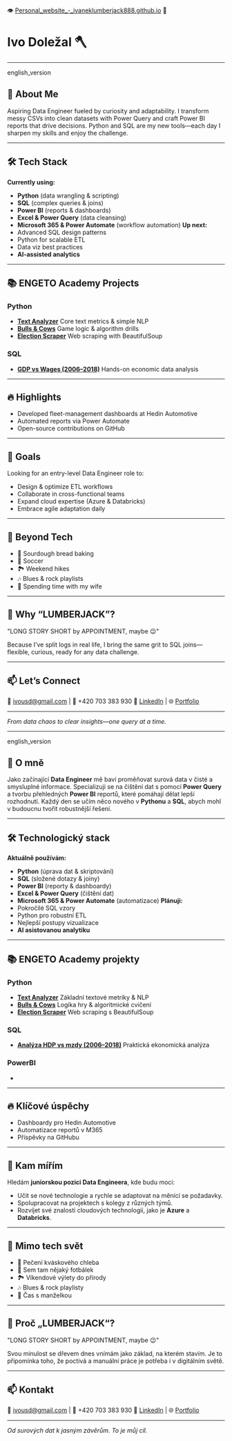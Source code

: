 
👁️ [Personal_website_-_ivaneklumberjack888.github.io](https://ivaneklumberjack888.github.io/) 👀 


# **Ivo Doležal 🪓**

---
english_version
## 🚀 About Me
Aspiring Data Engineer fueled by curiosity and adaptability. I transform messy CSVs into clean datasets with Power Query and craft Power BI reports that drive decisions. Python and SQL are my new tools—each day I sharpen my skills and enjoy the challenge.

---
## 🛠 Tech Stack
**Currently using:**
- **Python** (data wrangling & scripting)
- **SQL** (complex queries & joins)
- **Power BI** (reports & dashboards)
- **Excel & Power Query** (data cleansing)
- **Microsoft 365 & Power Automate** (workflow automation)
**Up next:**
- Advanced SQL design patterns
- Python for scalable ETL
- Data viz best practices
- **AI-assisted analytics**

---
## 📚 ENGETO Academy Projects
### Python
- **[Text Analyzer](https://github.com/IvanekLumberjack888/text_analyzer)**
  Core text metrics & simple NLP
- **[Bulls & Cows](https://github.com/IvanekLumberjack888/Bulls-and-Cows)**
  Game logic & algorithm drills
- **[Election Scraper](https://github.com/IvanekLumberjack888/Elections-Scraper)**
  Web scraping with BeautifulSoup
### SQL
- **[GDP vs Wages (2006–2018)](https://github.com/IvanekLumberjack888/sql-projekt-engeto)**
  Hands-on economic data analysis

---
## 🔥 Highlights
- Developed fleet-management dashboards at Hedin Automotive
- Automated reports via Power Automate
- Open-source contributions on GitHub

---
## 🌱 Goals
Looking for an entry-level Data Engineer role to:
- Design & optimize ETL workflows
- Collaborate in cross-functional teams
- Expand cloud expertise (Azure & Databricks)
- Embrace agile adaptation daily

---
## 🌟 Beyond Tech
- 🥖 Sourdough bread baking
- 🤾 Soccer
- 🏞️ Weekend hikes
- 🎶 Blues & rock playlists
- 💑 Spending time with my wife

---
## 🤔 Why “LUMBERJACK”?

"LONG STORY SHORT by APPOINTMENT, maybe 😉"

Because I’ve split logs in real life, I bring the same grit to SQL joins—flexible, curious, ready for any data challenge.

---
## 📫 Let’s Connect
📧 ivousd@gmail.com | 📱 +420 703 383 930
🔗 [LinkedIn](https://www.linkedin.com/in/ivodolezal888) | 🌐 [Portfolio](https://ivaneklumberjack888.github.io/)

---
*From data chaos to clear insights—one query at a time.*

---
english_version
## 🚀 O mně
Jako začínající **Data Engineer** mě baví proměňovat surová data v čisté a smysluplné informace. Specializuji se na čištění dat s pomocí **Power Query** a tvorbu přehledných **Power BI** reportů, které pomáhají dělat lepší rozhodnutí. Každý den se učím něco nového v **Pythonu** a **SQL**, abych mohl v budoucnu tvořit robustnější řešení.

---
## 🛠 Technologický stack
**Aktuálně používám:**
- **Python** (úprava dat & skriptování)
- **SQL** (složené dotazy & joiny)
- **Power BI** (reporty & dashboardy)
- **Excel & Power Query** (čištění dat)
- **Microsoft 365 & Power Automate** (automatizace)
**Plánuji:**
- Pokročilé SQL vzory
- Python pro robustní ETL
- Nejlepší postupy vizualizace
- **AI asistovanou analytiku**

---
## 📚 ENGETO Academy projekty
### Python
- **[Text Analyzer](https://github.com/IvanekLumberjack888/text_analyzer)**
  Základní textové metriky & NLP
- **[Bulls & Cows](https://github.com/IvanekLumberjack888/Bulls-and-Cows)**
  Logika hry & algoritmické cvičení
- **[Election Scraper](https://github.com/IvanekLumberjack888/Elections-Scraper)**
  Web scraping s BeautifulSoup
### SQL
- **[Analýza HDP vs mzdy (2006–2018)](https://github.com/IvanekLumberjack888/sql-projekt-engeto)**
  Praktická ekonomická analýza
### PowerBI
- 
  
---
## 🔥 Klíčové úspěchy
- Dashboardy pro Hedin Automotive
- Automatizace reportů v M365
- Příspěvky na GitHubu

---
## 🌱 Kam mířím
Hledám **juniorskou pozici Data Engineera**, kde budu moci:
- Učit se nové technologie a rychle se adaptovat na měnící se požadavky.
- Spolupracovat na projektech s kolegy z různých týmů.
- Rozvíjet své znalosti cloudových technologií, jako je **Azure** a **Databricks**.

---
## 🌟 Mimo tech svět
- 🥖 Pečení kváskového chleba
- 🤾 Sem tam nějaký fotbálek
- 🏞️ Víkendové výlety do přírody
- 🎶 Blues & rock playlisty
- 💑 Čas s manželkou

---
## 🤔 Proč „LUMBERJACK“?

"LONG STORY SHORT by APPOINTMENT, maybe 😉"

Svou minulost se dřevem dnes vnímám jako základ, na kterém stavím. Je to připomínka toho, že poctivá a manuální práce je potřeba i v digitálním světě.

---
## 📫 Kontakt
📧 ivousd@gmail.com | 📱 +420 703 383 930
🔗 [LinkedIn](https://www.linkedin.com/in/ivodolezal888) | 🌐 [Portfolio](https://ivaneklumberjack888.github.io/)

---
*Od surových dat k jasným závěrům. To je můj cíl.*
